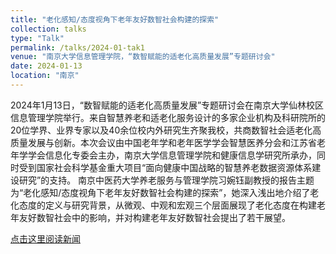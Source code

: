 ```yaml
---
title: "老化感知/态度视角下老年友好数智社会构建的探索"
collection: talks
type: "Talk"
permalink: /talks/2024-01-tak1
venue: "南京大学信息管理学院，“数智赋能的适老化高质量发展”专题研讨会"
date: 2024-01-13
location: "南京"
---
```

<span style="font-size:14px;">
2024年1月13日，“数智赋能的适老化高质量发展”专题研讨会在南京大学仙林校区信息管理学院举行。来自智慧养老和适老化服务设计的多家企业机构及科研院所的20位学界、业界专家以及40余位校内外研究生齐聚我校，共商数智社会适老化高质量发展与创新。本次会议由中国老年学和老年医学学会智慧医养分会和江苏省老年学学会信息化专委会主办，南京大学信息管理学院和健康信息学研究所承办，同时受到国家社会科学基金重大项目“面向健康中国战略的智慧养老数据资源体系建设研究”的支持。
  
<span style="font-size:14px;">
南京中医药大学养老服务与管理学院习婉钰副教授的报告主题为“老化感知/态度视角下老年友好数智社会构建的探索”，她深入浅出地介绍了老化态度的定义与研究背景，从微观、中观和宏观三个层面展现了老化态度在构建老年友好数智社会中的影响，并对构建老年友好数智社会提出了若干展望。

[点击这里阅读新闻](https://im.nju.edu.cn/e3/34/c26270a647988/page.htm)
